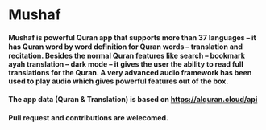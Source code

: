 # Mushaf

#### Mushaf is powerful Quran app that supports more than 37 languages –   it has Quran word by word deﬁnition for Quran words –  translation and recitation. Besides the normal Quran features like search –   bookmark ayah translation –   dark mode –   it gives the user the ability to read full translations for the Quran. A very advanced audio framework has been used to play audio which gives powerful features out of the box.

#### The app data (Quran & Translation) is based on https://alquran.cloud/api



#### Pull request and contributions are welecomed.

